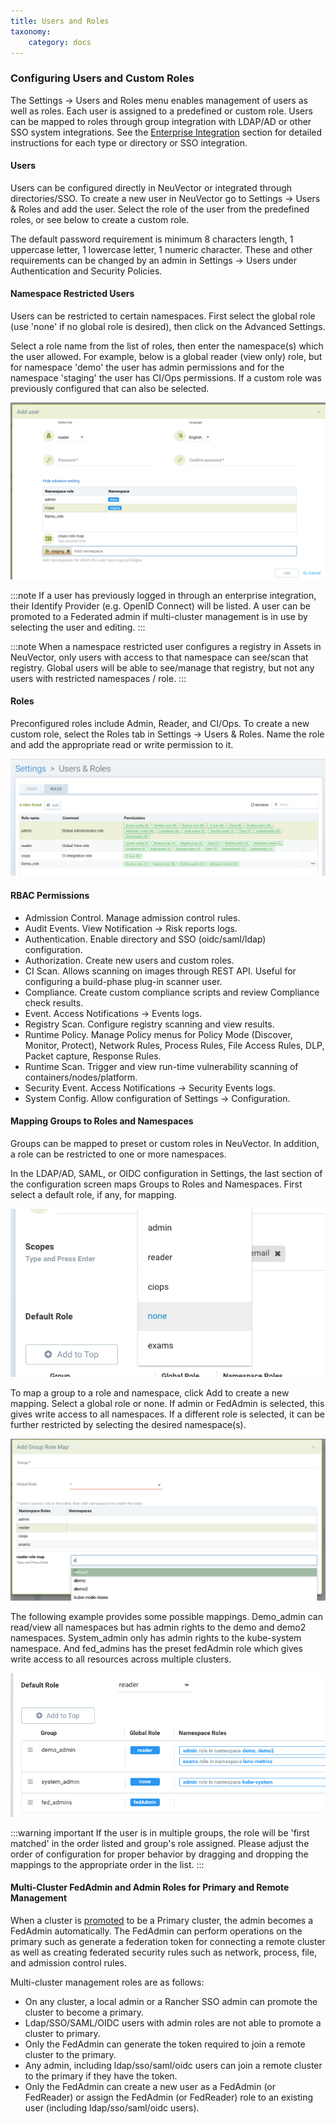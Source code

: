 ```yaml
---
title: Users and Roles
taxonomy:
    category: docs
---
```


### Configuring Users and Custom Roles

The Settings -> Users and Roles menu enables management of users as well as roles. Each user is assigned to a predefined or custom role. Users can be mapped to roles through group integration with LDAP/AD or other SSO system integrations. See the [Enterprise Integration](/integration/integration#directorysso-integration) section for detailed instructions for each type or directory or SSO integration.

#### Users

Users can be configured directly in NeuVector or integrated through directories/SSO. To create a new user in NeuVector go to Settings -> Users & Roles and add the user. Select the role of the user from the predefined roles, or see below to create a custom role.

The default password requirement is minimum 8 characters length, 1 uppercase letter, 1 lowercase letter, 1 numeric character. These and other requirements can be changed by an admin in Settings -> Users under Authentication and Security Policies.

#### Namespace Restricted Users

Users can be restricted to certain namespaces. First select the global role (use 'none' if no global role is desired), then click on the Advanced Settings.

Select a role name from the list of roles, then enter the namespace(s) which the user allowed. For example, below is a global reader (view only) role, but for namespace 'demo' the user has admin permissions and for the namespace 'staging' the user has CI/Ops permissions. If a custom role was previously configured that can also be selected.

![namespace_user](namespace_user_4.png)

:::note
If a user has previously logged in through an enterprise integration, their Identify Provider (e.g. OpenID Connect) will be listed. A user can be promoted to a Federated admin if multi-cluster management is in use by selecting the user and editing. 
:::

:::note
When a namespace restricted user configures a registry in Assets in NeuVector, only users with access to that namespace can see/scan that registry. Global users will be able to see/manage that registry, but not any users with restricted namespaces / role.
:::

#### Roles

Preconfigured roles include Admin, Reader, and CI/Ops. To create a new custom role, select  the Roles tab in Settings -> Users & Roles. Name the role and add the appropriate read or write permission to it.

![roles](roles_4.png)

#### RBAC Permissions

+ Admission Control. Manage admission control rules.
+ Audit Events. View Notification -> Risk reports logs.
+ Authentication. Enable directory and SSO (oidc/saml/ldap) configuration.
+ Authorization. Create new users and custom roles.
+ CI Scan. Allows scanning on images through REST API. Useful for configuring a build-phase plug-in scanner user.
+ Compliance. Create custom compliance scripts and review Compliance check results.
+ Event. Access Notifications -> Events logs.
+ Registry Scan. Configure registry scanning and view results.
+ Runtime Policy. Manage Policy menus for Policy Mode (Discover, Monitor, Protect), Network Rules, Process Rules, File Access Rules, DLP, Packet capture, Response Rules.
+ Runtime Scan. Trigger and view run-time vulnerability scanning of containers/nodes/platform.
+ Security Event. Access Notifications -> Security Events logs.
+ System Config. Allow configuration of Settings -> Configuration.

#### Mapping Groups to Roles and Namespaces

Groups can be mapped to preset or custom roles in NeuVector. In addition, a role can be restricted to one or more namespaces.

In the LDAP/AD, SAML, or OIDC configuration in Settings, the last section of the configuration screen maps Groups to Roles and Namespaces. First select a default role, if any, for mapping.

![DefaultRole](groups_default_role.png)

To map a group to a role and namespace, click Add to create a new mapping. Select a global role or none. If admin or FedAdmin is selected, this gives write access to all namespaces. If a different role is selected, it can be further restricted by selecting the desired namespace(s).

![AddMapping](group_role_map_namespace.png)

The following example provides some possible mappings. Demo_admin can read/view all namespaces but has admin rights to the demo and demo2 namespaces. System_admin only has admin rights to the kube-system namespace.  And fed_admins has the preset fedAdmin role which gives write access to all resources across multiple clusters.

![MappingExamples](group_role_map_examples.png)

:::warning important
If the user is in multiple groups, the role will be 'first matched' in the order listed and group's role assigned. Please adjust the order of configuration for proper behavior by dragging and dropping the mappings to the appropriate order in the list.
:::

#### Multi-Cluster FedAdmin and Admin Roles for Primary and Remote Management

When a cluster is [promoted](/navigation/multicluster) to be a Primary cluster, the admin becomes a FedAdmin automatically. The FedAdmin can perform operations on the primary such as generate a federation token for connecting a remote cluster as well as creating federated security rules such as network, process, file, and admission control rules.

Multi-cluster management roles are as follows:
+ On any cluster, a local admin or a Rancher SSO admin can promote the cluster to become a primary.
+ Ldap/SSO/SAML/OIDC users with admin roles are not able to promote a cluster to primary.
+ Only the FedAdmin can generate the token required to join a remote cluster to the primary.
+ Any admin, including ldap/sso/saml/oidc users can join a remote cluster to the primary if they have the token.
+ Only the FedAdmin can create a new user as a FedAdmin (or FedReader) or assign the FedAdmin (or FedReader) role to an existing user (including ldap/sso/saml/oidc users).
